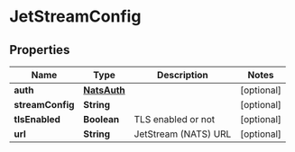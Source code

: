 

# JetStreamConfig


## Properties

Name | Type | Description | Notes
------------ | ------------- | ------------- | -------------
**auth** | [**NatsAuth**](NatsAuth.md) |  |  [optional]
**streamConfig** | **String** |  |  [optional]
**tlsEnabled** | **Boolean** | TLS enabled or not |  [optional]
**url** | **String** | JetStream (NATS) URL |  [optional]



